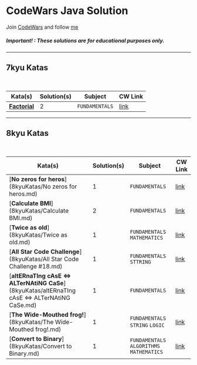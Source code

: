 # CodeWars Java Solution

Join [CodeWars](https://www.codewars.com/dashboard) and follow [me](https://www.codewars.com/users/panifedov)

##### Important! : These solutions are for educational purposes only.




---

## 7kyu Katas

<br>

| Kata(s)                    | Solution(s) | Subject                         | CW Link |
|----------------------------|-------------|---------------------------------|--|
| [**Factorial**](7kyuKatas/Factorial.md) | 2           | `FUNDAMENTALS`                  | [link](https://www.codewars.com/kata/57a049e253ba33ac5e000212/train/java) |



---

## 8kyu Katas

<br>

| Kata(s)                    | Solution(s) | Subject                         | CW Link |
|----------------------------|--|---------------------------------|--|
| [**No zeros for heros**](8kyuKatas/No zeros for heros.md) | 1 | `FUNDAMENTALS`                  | [link](https://www.codewars.com/kata/570a6a46455d08ff8d001002/train/java) |
| [**Calculate BMI**](8kyuKatas/Calculate BMI.md) | 2 | `FUNDAMENTALS`                  | [link](https://www.codewars.com/kata/57a429e253ba3381850000fb/train/java) |
| [**Twice as old**](8kyuKatas/Twice as old.md) | 1| `FUNDAMENTALS` `MATHEMATICS`    | [link](https://www.codewars.com/kata/5b853229cfde412a470000d0/train/java) |
| [**All Star Code Challenge**](8kyuKatas/All Star Code Challenge #18.md) | 1| `FUNDAMENTALS` `STTRING`        | [link](https://www.codewars.com/kata/5865918c6b569962950002a1/train/java) |
| [**altERnaTIng cAsE <=> ALTerNAtiNG CaSe**](8kyuKatas/altERnaTIng cAsE <=> ALTerNAtiNG CaSe.md) | 1| `FUNDAMENTALS`                  | [link](https://www.codewars.com/kata/56efc695740d30f963000557/train/java) |
| [**The Wide-Mouthed frog!**](8kyuKatas/The Wide-Mouthed frog!.md) | 1| `FUNDAMENTALS` `STRING` `LOGIC` | [link](https://www.codewars.com/kata/57ec8bd8f670e9a47a000f89/train/java) |
| [**Convert to Binary**](8kyuKatas/Convert to Binary.md) | 1| `FUNDAMENTALS` `ALGORITHMS` `MATHEMATICS` | [link](https://www.codewars.com/kata/59fca81a5712f9fa4700159a/train/java) |

